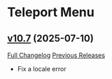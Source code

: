 # Teleport Menu

## [v10.7](https://github.com/Justw8/TeleportMenu/tree/v10.7) (2025-07-10)
[Full Changelog](https://github.com/Justw8/TeleportMenu/compare/v10.6...v10.7) [Previous Releases](https://github.com/Justw8/TeleportMenu/releases)

- Fix a locale error  
